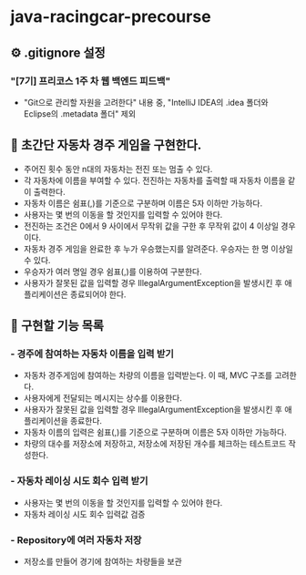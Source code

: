 # java-racingcar-precourse

## ︎⚙️ .gitignore 설정
### "[7기] 프리코스 1주 차 웹 백엔드 피드백" 
* "Git으로 관리할 자원을 고려한다" 내용 중, "IntelliJ IDEA의 .idea 폴더와 Eclipse의 .metadata 폴더" 제외

## 🚀 초간단 자동차 경주 게임을 구현한다.
* 주어진 횟수 동안 n대의 자동차는 전진 또는 멈출 수 있다.
* 각 자동차에 이름을 부여할 수 있다. 전진하는 자동차를 출력할 때 자동차 이름을 같이 출력한다.
* 자동차 이름은 쉼표(,)를 기준으로 구분하며 이름은 5자 이하만 가능하다.
* 사용자는 몇 번의 이동을 할 것인지를 입력할 수 있어야 한다.
* 전진하는 조건은 0에서 9 사이에서 무작위 값을 구한 후 무작위 값이 4 이상일 경우이다.
* 자동차 경주 게임을 완료한 후 누가 우승했는지를 알려준다. 우승자는 한 명 이상일 수 있다.
* 우승자가 여러 명일 경우 쉼표(,)를 이용하여 구분한다.
* 사용자가 잘못된 값을 입력할 경우 IllegalArgumentException을 발생시킨 후 애플리케이션은 종료되어야 한다.

## ︎📝 구현할 기능 목록
### - 경주에 참여하는 자동차 이름을 입력 받기
* 자동차 경주게임에 참여하는 차량의 이름을 입력받는다. 이 때, MVC 구조를 고려한다.
* 사용자에게 전달되는 메시지는 상수를 이용한다.
* 사용자가 잘못된 값을 입력할 경우 IllegalArgumentException을 발생시킨 후 애플리케이션을 종료한다.
* 자동차 이름의 입력은 쉼표(,)를 기준으로 구분하며 이름은 5자 이하만 가능하다.
* 차량의 대수를 저장소에 저장하고, 저장소에 저장된 개수를 체크하는 테스트코드 작성한다.
### - 자동차 레이싱 시도 회수 입력 받기
* 사용자는 몇 번의 이동을 할 것인지를 입력할 수 있어야 한다.
* 자동차 레이싱 시도 회수 입력값 검증
### - Repository에 여러 자동차 저장
* 저장소를 만들어 경기에 참여하는 차량들을 보관